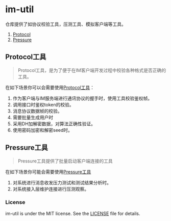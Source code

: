 # im-util
仓库提供了如协议校验工具，压测工具、模拟客户端等工具。
1. [Protocol](#Protocol工具)
2. [Pressure](#Pressure工具)

## Protocol工具
> Protocol工具，是为了便于在IM客户端开发过程中校验各种格式是否正确的工具。

在如下场景你可以会需要使用[Protocol工具](protocol/README.md)：
1. 作为客户端与IM服务端进行通讯协议的握手时，使用工具校验鉴权帧。
2. 调用接口时鉴权token的校验。
3. 消息协议数据帧的校验。
4. 需要批量生成用户时
5. 采用DH加解密数据，对算法正确性验证。
6. 使用密码加密和解密seed时。

## Pressure工具
> Pressure工具提供了批量启动客户端连接的工具

在如下场景你可能会需要使用[Pressure工具](pressure/README.md)
1. 对系统进行消息收发压力测试和测试结果分析时。
2. 对系统接入层维护连接进行压测观察。

### License

im-util is under the MIT license. See the [LICENSE](LICENSE) file for details.
